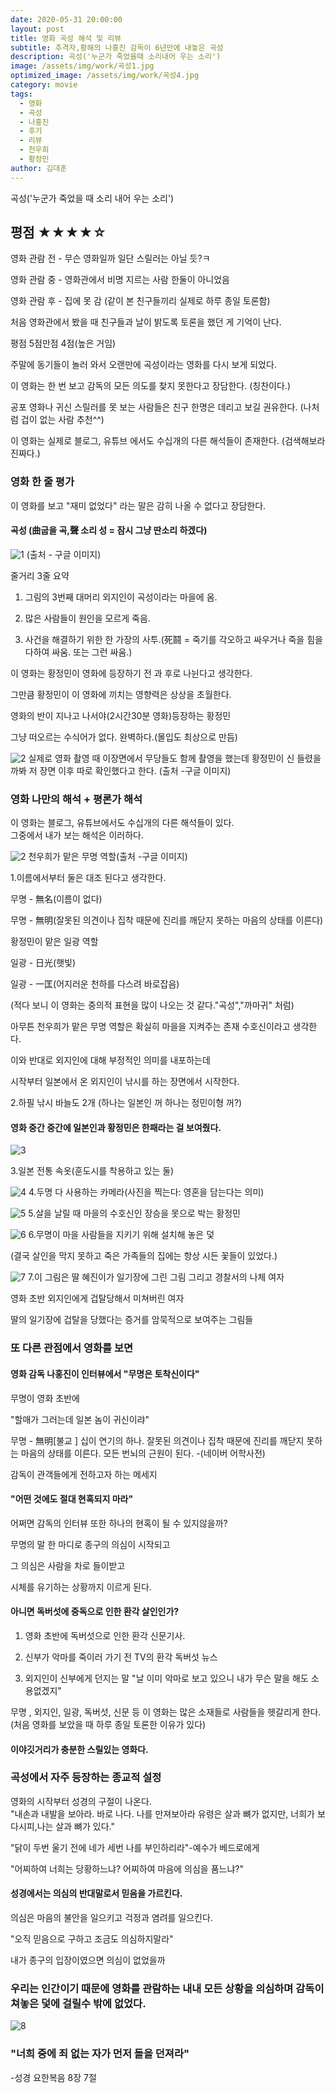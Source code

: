 ```yaml
---
date: 2020-05-31 20:00:00
layout: post
title: 영화 곡성 해석 및 리뷰
subtitle: 추격자,황해의 나홍진 감독이 6년만에 내놓은 곡성
description: 곡성('누군가 죽었을때 소리내어 우는 소리')
image: /assets/img/work/곡성1.jpg
optimized_image: /assets/img/work/곡성4.jpg
category: movie
tags:
  - 영화
  - 곡성
  - 나홍진
  - 후기
  - 리뷰
  - 천우희
  - 황정민
author: 김대훈
---
```

곡성('누군가 죽었을 때 소리 내어 우는 소리')

## 평점 ★★★★☆ 

영화 관람 전 - 무슨 영화일까 일단 스릴러는 아닐 듯?ㅋ

영화 관람 중 - 영화관에서 비명 지르는 사람 한둘이 아니었음

영화 관람 후 - 집에 못 감 (같이 본 친구들끼리 실제로 하루 종일 토론함)

처음 영화관에서 봤을 때 친구들과 날이 밝도록 토론을 했던 게 기억이 난다.

평점 5점만점 4점(높은 거임)

주말에 동기들이 놀러 와서 오랜만에 곡성이라는 영화를 다시 보게 되었다.

이 영화는 한 번 보고 감독의 모든 의도를 찾지 못한다고 장담한다.  (칭찬이다.)

공포 영화나 귀신 스릴러를 못 보는 사람들은 친구 한명은 데리고 보길 권유한다. (나처럼 겁이 없는 사람 추천^^)

이 영화는 실제로 블로그, 유튜브 에서도 수십개의 다른 해석들이 존재한다.  (검색해보라 진짜다.)

### 영화 한 줄 평가
이 영화를 보고 "재미 없었다" 라는 말은 감히 나올 수 없다고 장담한다.

#### 곡성 (曲굽을 곡,聲 소리 성 = 잠시 그냥 딴소리 하겠다) 

![1](/assets/img/work/곡성4.jpg)
(출처 - 구글 이미지)

줄거리 3줄 요약

1. 그림의 3번째 대머리 외지인이 곡성이라는 마을에 옴.

2. 많은 사람들이 원인을 모르게 죽음.

3. 사건을 해결하기 위한 한 가장의 사투.(死鬪 = 죽기를 각오하고 싸우거나 죽을 힘을 다하여 싸움. 또는 그런 싸움.)

이 영화는 황정민이 영화에 등장하기 전 과 후로 나뉜다고 생각한다.

그만큼 황정민이 이 영화에 끼치는 영향력은 상상을 초월한다.

영화의 반이 지나고 나서야(2시간30분 영화)등장하는 황정민

그냥 떠오르는 수식어가 없다. 완벽하다.(몰입도 최상으로 만듬)

![2](/assets/img/work/곡성3.jpg)
실제로 영화 촬영 때 이장면에서 무당들도 함께 촬영을 했는데 황정민이 신 들렸을 까봐 저 장면 이후 따로 확인했다고 한다.
(출처 -구글 이미지)

### 영화 나만의 해석 + 평론가 해석

이 영화는 블로그, 유튜브에서도 수십개의 다른 해석들이 있다.  
그중에서 내가 보는 해석은 이러하다.

![2](/assets/img/work/곡성5.jpg)
천우희가 맡은 무명 역할(출처 -구글 이미지)

1.이름에서부터 둘은 대조 된다고 생각한다.

무명 - 無名(이름이 없다) 

무명 - 無明(잘못된 의견이나 집착 때문에 진리를 깨닫지 못하는 마음의 상태를 이른다)

황정민이 맡은 일광 역할

일광 - 日光(햇빛)

일광 - 一匡(어지러운 천하를 다스려 바로잡음)

(적다 보니 이 영화는 중의적 표현을 많이 나오는 것 같다."곡성","까마귀" 처럼)

아무튼 천우희가 맡은 무명 역할은 확실히 마을을 지켜주는 존재 수호신이라고 생각한다.

이와 반대로 외지인에 대해 부정적인 의미를 내포하는데 

시작부터 일본에서 온 외지인이 낚시를 하는 장면에서 시작한다.

2.하필 낚시 바늘도 2개 (하나는 일본인 꺼 하나는 정민이형 꺼?)

#### 영화 중간 중간에 일본인과 황정민은 한패라는 걸 보여줬다.

![3](/assets/img/work/곡성8.jpg)

3.일본 전통 속옷(훈도시를 착용하고 있는 둘)

![4](/assets/img/work/곡성13.jpg)
4.두명 다 사용하는 카메라(사진을 찍는다: 영혼을 담는다는 의미)

![5](/assets/img/work/곡성9.jpg)
5.살을 날릴 때 마을의 수호신인 장승을 못으로 박는 황정민

![6](/assets/img/work/곡성15.png)
6.무명이 마을 사람들을 지키기 위해 설치해 놓은 덫

(결국 살인을 막지 못하고 죽은 가족들의 집에는 항상 시든 꽃들이 있었다.)

![7](/assets/img/work/곡성10.jpg)
7.이 그림은 딸 혜진이가 일기장에 그린 그림 그리고 경찰서의 나체 여자

영화 초반 외지인에게 겁탈당해서 미쳐버린 여자

딸의 일기장에 겁탈을 당했다는 증거를 암묵적으로 보여주는 그림들

### 또 다른 관점에서 영화를 보면
#### 영화 감독 나홍진이 인터뷰에서 "무명은 토착신이다"

무명이 영화 초반에

"할매가 그러는데 일본 놈이 귀신이랴"

무명 - 無明[불교 ] 십이 연기의 하나. 잘못된 의견이나 집착 때문에 진리를 깨닫지 못하는 마음의 상태를 이른다. 모든 번뇌의 근원이 된다.  -(네이버 어학사전)

감독이 관객들에게 전하고자 하는 메세지
#### "어떤 것에도 절대 현혹되지 마라"

어쩌면 감독의 인터뷰 또한 하나의 현혹이 될 수 있지않을까?

무명의 말 한 마디로 종구의 의심이 시작되고 

그 의심은 사람을 차로 들이받고

시체를 유기하는 상황까지 이르게 된다.

#### 아니면 독버섯에 중독으로 인한 환각 살인인가?

1. 영화 초반에 독버섯으로 인한 환각 신문기사.

2. 신부가 악마를 죽이러 가기 전 TV의 환각 독버섯 뉴스

3. 외지인이 신부에게 던지는 말 "날 이미 악마로 보고 있으니 내가 무슨 말을 해도 소용없겠지"

무명 , 외지인, 일광, 독버섯, 신문 등 이 영화는 많은 소재들로 사람들을 헷갈리게 한다.
(처음 영화를 보았을 때 하루 종일 토론한 이유가 있다)

#### 이야깃거리가 충분한 스릴있는 영화다.

### 곡성에서 자주 등장하는 종교적 설정
영화의 시작부터 성경의 구절이 나온다.  
"내손과 내발을 보아라. 바로 나다. 나를 만져보아라 유령은 살과 뼈가 없지만, 너희가 보다시피,나는 살과 뼈가 있다."

"닭이 두번 울기 전에 네가 세번 나를 부인하리라"-예수가 베드로에게

"어찌하여 너희는 당황하느냐? 어찌하여 마음에 의심을 품느냐?"

#### 성경에서는 의심의 반대말로서 믿음을 가르킨다.
의심은 마음의 불안을 일으키고 걱정과 염려를 일으킨다.

"오직 믿음으로 구하고 조금도 의심하지말라"

내가 종구의 입장이였으면 의심이 없었을까

### 우리는 인간이기 때문에 영화를 관람하는 내내 모든 상황을 의심하며 감독이 쳐놓은 덫에 걸릴수 밖에 없었다.

![8](/assets/img/work/곡성14.jpg)
### "너희 중에 죄 없는 자가 먼저 돌을 던져라"
-성경 요한복음 8장 7절 

